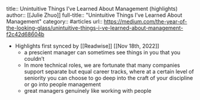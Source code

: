 title:: Unintuitive Things I’ve Learned About Management (highlights)
author:: [[Julie Zhuo]]
full-title:: "Unintuitive Things I’ve Learned About Management"
category:: #articles
url:: https://medium.com/the-year-of-the-looking-glass/unintuitive-things-i-ve-learned-about-management-f2c42d68604b

- Highlights first synced by [[Readwise]] [[Nov 18th, 2022]]
	- a prescient manager can sometimes see things in you that you couldn’t
	- In more technical roles, we are fortunate that many companies support separate but equal career tracks, where at a certain level of seniority you can choose to go deep into the craft of your discipline or go into people management
	- great managers genuinely like working with people